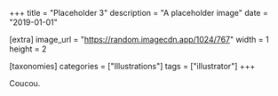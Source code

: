 +++
title = "Placeholder 3"
description = "A placeholder image"
date = "2019-01-01"

[extra]
image_url = "https://random.imagecdn.app/1024/767"
width = 1
height = 2

[taxonomies]
categories = ["Illustrations"]
tags = ["illustrator"]
+++

Coucou.